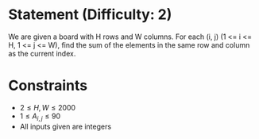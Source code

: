 # Statement (Difficulty: 2)
We are given a board with H rows and W columns. For each (i, j) (1 <= i <= H, 1 <= j <= W), find the sum of the elements in the same row and column as the current index.

# Constraints
- $2 \le H, W \le 2000$
- $1 \le A_{i, j} \le 90$
- All inputs given are integers